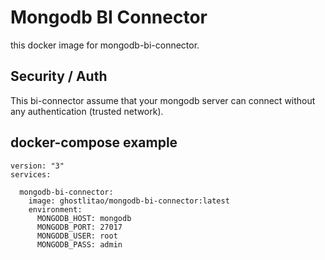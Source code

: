 # Mongodb BI Connector

this docker image for mongodb-bi-connector.

## Security / Auth

This bi-connector assume that your mongodb server can connect without any authentication (trusted network).

## docker-compose example

```
version: "3"
services:
 
  mongodb-bi-connector:
    image: ghostlitao/mongodb-bi-connector:latest
    environment:
      MONGODB_HOST: mongodb
      MONGODB_PORT: 27017
      MONGODB_USER: root
      MONGODB_PASS: admin

```


